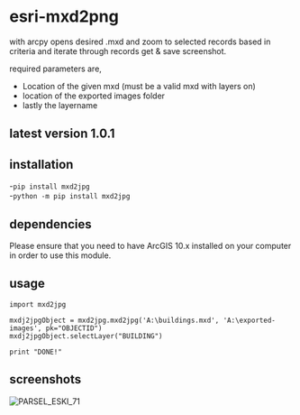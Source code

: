# esri-mxd2png
with arcpy opens desired .mxd and zoom to selected records based in criteria and  iterate through records get &amp; save screenshot.

required parameters are,
* Location of the given mxd (must be a valid mxd with layers on)
* location of the exported images folder
* lastly the layername

## latest version 1.0.1

## installation
-```pip install mxd2jpg``` <br>
-```python -m pip install mxd2jpg ```

## dependencies
Please ensure that you need to have ArcGIS 10.x installed on your computer in order to use this module.

## usage

```
import mxd2jpg

mxdj2jpgObject = mxd2jpg.mxd2jpg('A:\buildings.mxd', 'A:\exported-images', pk="OBJECTID")
mxdj2jpgObject.selectLayer("BUILDING")

print "DONE!"
```
## screenshots
<a><img src="https://image.ibb.co/mzSGZK/PARSEL_ESKI_71.jpg" alt="PARSEL_ESKI_71" border="0"></a>
